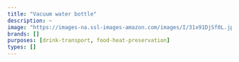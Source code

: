 ```yaml
---
title: "Vacuum water bottle"
description: ~
image: "https://images-na.ssl-images-amazon.com/images/I/31x91DjSf0L.jpg"
brands: []
purposes: [drink-transport, food-heat-preservation]
types: []
---
```

